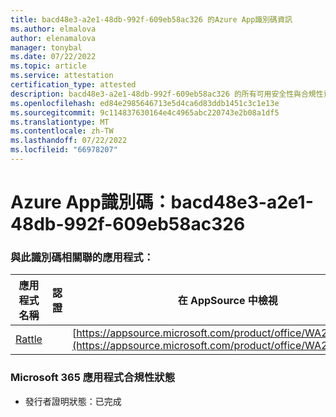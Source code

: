 ```yaml
---
title: bacd48e3-a2e1-48db-992f-609eb58ac326 的Azure App識別碼資訊
ms.author: elmalova
author: elenamalova
manager: tonybal
ms.date: 07/22/2022
ms.topic: article
ms.service: attestation
certification_type: attested
description: bacd48e3-a2e1-48db-992f-609eb58ac326 的所有可用安全性與合規性資訊。
ms.openlocfilehash: ed84e2985646713e5d4ca6d83ddb1451c3c1e13e
ms.sourcegitcommit: 9c114837630164e4c4965abc220743e2b08a1df5
ms.translationtype: MT
ms.contentlocale: zh-TW
ms.lasthandoff: 07/22/2022
ms.locfileid: "66978207"
---
```

# <a name="azure-app-id-bacd48e3-a2e1-48db-992f-609eb58ac326"></a>Azure App識別碼：bacd48e3-a2e1-48db-992f-609eb58ac326


### <a name="apps-associated-with-this-id"></a>與此識別碼相關聯的應用程式：
| **應用程式名稱** | **認證** | **在 AppSource 中檢視** |
|--------------|---------------|-----------------------|
| [Rattle](../forward/WA200004030.md) |  | [https://appsource.microsoft.com/product/office/WA200004030](https://appsource.microsoft.com/product/office/WA200004030) |

### <a name="microsoft-365-app-compliance-status"></a>Microsoft 365 應用程式合規性狀態
- 發行者證明狀態：已完成

